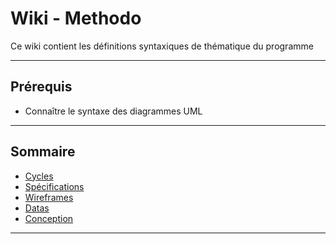 # Wiki - Methodo

Ce wiki contient les définitions syntaxiques de thématique du programme
___

## Prérequis

* Connaître le syntaxe des diagrammes UML

___

## Sommaire

* [Cycles](https://github.com/seeren-training/Methodo/wiki/01)
* [Spécifications](https://github.com/seeren-training/Methodo/wiki/02)
* [Wireframes](https://github.com/seeren-training/Methodo/wiki/03)
* [Datas](https://github.com/seeren-training/Methodo/wiki/04)
* [Conception](https://github.com/seeren-training/Methodo/wiki/05)

___
